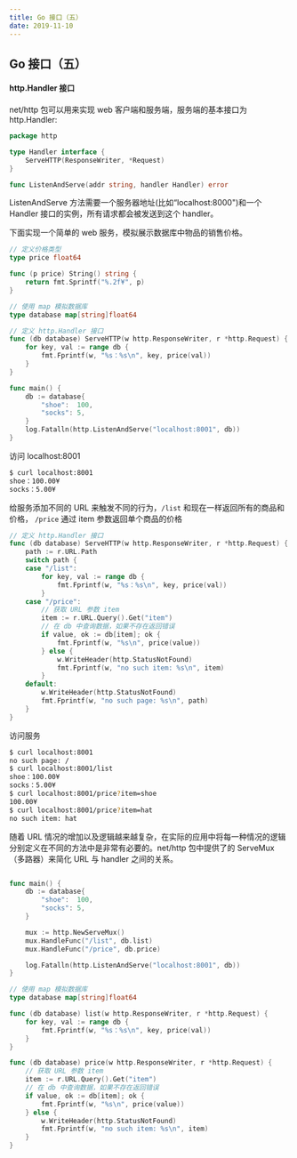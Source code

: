 ```yaml
---
title: Go 接口（五）
date: 2019-11-10
---
```




## Go 接口（五）



#### http.Handler 接口

net/http 包可以用来实现 web 客户端和服务端，服务端的基本接口为 http.Handler:

```go
package http

type Handler interface {
	ServeHTTP(ResponseWriter, *Request)
}

func ListenAndServe(addr string, handler Handler) error 
```

ListenAndServe 方法需要一个服务器地址(比如“localhost:8000")和一个 Handler 接口的实例，所有请求都会被发送到这个 handler。

下面实现一个简单的 web 服务，模拟展示数据库中物品的销售价格。

```go
// 定义价格类型
type price float64

func (p price) String() string {
	return fmt.Sprintf("%.2f¥", p)
}

// 使用 map 模拟数据库
type database map[string]float64

// 定义 http.Handler 接口
func (db database) ServeHTTP(w http.ResponseWriter, r *http.Request) {
	for key, val := range db {
		fmt.Fprintf(w, "%s：%s\n", key, price(val))
	}
}
```

```go
func main() {
	db := database{
		"shoe":  100,
		"socks": 5,
	}
	log.Fatalln(http.ListenAndServe("localhost:8001", db))
}
```

访问 localhost:8001
```sh
$ curl localhost:8001
shoe：100.00¥
socks：5.00¥
```

给服务添加不同的 URL 来触发不同的行为，`/list` 和现在一样返回所有的商品和价格， `/price` 通过 item 参数返回单个商品的价格

```go
// 定义 http.Handler 接口
func (db database) ServeHTTP(w http.ResponseWriter, r *http.Request) {
	path := r.URL.Path
	switch path {
	case "/list":
		for key, val := range db {
			fmt.Fprintf(w, "%s：%s\n", key, price(val))
		}
	case "/price":
		// 获取 URL 参数 item
		item := r.URL.Query().Get("item")
		// 在 db 中查询数据，如果不存在返回错误
		if value, ok := db[item]; ok {
			fmt.Fprintf(w, "%s\n", price(value))
		} else {
			w.WriteHeader(http.StatusNotFound)
			fmt.Fprintf(w, "no such item: %s\n", item)
		}
	default:
		w.WriteHeader(http.StatusNotFound)
		fmt.Fprintf(w, "no such page: %s\n", path)
	}
}
```

访问服务
```sh
$ curl localhost:8001
no such page: /
$ curl localhost:8001/list
shoe：100.00¥
socks：5.00¥
$ curl localhost:8001/price?item=shoe
100.00¥
$ curl localhost:8001/price?item=hat
no such item: hat
```


随着 URL 情况的增加以及逻辑越来越复杂，在实际的应用中将每一种情况的逻辑分别定义在不同的方法中是非常有必要的。net/http 包中提供了的 ServeMux（多路器）来简化 URL  与 handler 之间的关系。

```go

func main() {
	db := database{
		"shoe":  100,
		"socks": 5,
	}

	mux := http.NewServeMux()
	mux.HandleFunc("/list", db.list)
	mux.HandleFunc("/price", db.price)

    log.Fatalln(http.ListenAndServe("localhost:8001", db))
}

// 使用 map 模拟数据库
type database map[string]float64

func (db database) list(w http.ResponseWriter, r *http.Request) {
	for key, val := range db {
		fmt.Fprintf(w, "%s：%s\n", key, price(val))
	}
}

func (db database) price(w http.ResponseWriter, r *http.Request) {
	// 获取 URL 参数 item
	item := r.URL.Query().Get("item")
	// 在 db 中查询数据，如果不存在返回错误
	if value, ok := db[item]; ok {
		fmt.Fprintf(w, "%s\n", price(value))
	} else {
		w.WriteHeader(http.StatusNotFound)
		fmt.Fprintf(w, "no such item: %s\n", item)
	}
}

```